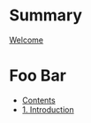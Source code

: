 # Summary

[Welcome](./README.md)

# Foo Bar

- [Contents](./foobar/README.md)
- [1. Introduction](./foobar/introduction.md)
